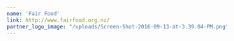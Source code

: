 ```yaml
---
name: 'Fair Food'
link: http://www.fairfood.org.nz/
partner_logo_image: "/uploads/Screen-Shot-2016-09-13-at-3.39.04-PM.png"
---
```

